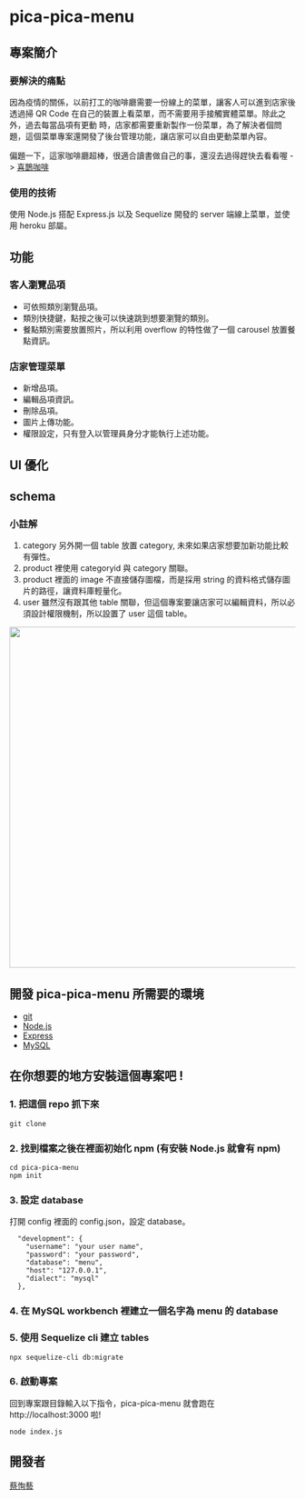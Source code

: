 # pica-pica-menu
## 專案簡介

### 要解決的痛點
因為疫情的關係，以前打工的咖啡廳需要一份線上的菜單，讓客人可以進到店家後透過掃 QR Code 在自己的裝置上看菜單，而不需要用手接觸實體菜單。除此之外，過去每當品項有更動
時，店家都需要重新製作一份菜單，為了解決者個問題，這個菜單專案還開發了後台管理功能，讓店家可以自由更動菜單內容。

偏題一下，這家咖啡廳超棒，很適合讀書做自己的事，還沒去過得趕快去看看喔 -> [喜鵲咖啡](https://www.instagram.com/picachilcafe/0)
### 使用的技術
使用 Node.js 搭配 Express.js 以及 Sequelize 開發的 server 端線上菜單，並使用 heroku 部屬。

## 功能

### 客人瀏覽品項
* 可依照類別瀏覽品項。
* 類別快捷鍵，點按之後可以快速跳到想要瀏覽的類別。
* 餐點類別需要放置照片，所以利用 overflow 的特性做了一個 carousel 放置餐點資訊。
### 店家管理菜單
* 新增品項。
* 編輯品項資訊。
* 刪除品項。
* 圖片上傳功能。
* 權限設定，只有登入以管理員身分才能執行上述功能。

## UI 優化

## schema

### 小註解
1. category 另外開一個 table 放置 category, 未來如果店家想要加新功能比較有彈性。
2. product 裡使用 categoryid 與 category 關聯。
3. product 裡面的 image 不直接儲存圖檔，而是採用 string 的資料格式儲存圖片的路徑，讓資料庫輕量化。
4. user 雖然沒有跟其他 table 關聯，但這個專案要讓店家可以編輯資料，所以必須設計權限機制，所以設置了 user 這個 table。

<img src="https://user-images.githubusercontent.com/81896228/136881972-9e7238d3-6936-4514-b97a-5accdc3449e1.png" width="600" height="auto">

## 開發 pica-pica-menu 所需要的環境
* [git](https://git-scm.com/)
* [Node.js](https://nodejs.dev/)
* [Express](https://expressjs.com/zh-tw/)
* [MySQL](https://www.mysql.com/)

## 在你想要的地方安裝這個專案吧 !

###  1. 把這個 repo 抓下來
```
git clone 
```
### 2. 找到檔案之後在裡面初始化 npm (有安裝 Node.js 就會有 npm)
```
cd pica-pica-menu
npm init
```
### 3. 設定 database 
打開 config 裡面的 config.json，設定 database。
```
  "development": {
    "username": "your user name",
    "password": "your password",
    "database": "menu",
    "host": "127.0.0.1",
    "dialect": "mysql"
  },
```
### 4. 在 MySQL workbench 裡建立一個名字為 menu 的 database
### 5. 使用 Sequelize cli 建立 tables
```
npx sequelize-cli db:migrate
```
### 6. 啟動專案
回到專案跟目錄輸入以下指令，pica-pica-menu 就會跑在 http://localhost:3000 啦!
```
node index.js
```

## 開發者
[蔡恂藝](https://github.com/powerfultraveling)






